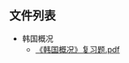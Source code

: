 

## 文件列表

- 韩国概况
    - [《韩国概况》复习题.pdf](https://github.com/Open-BJUT/BJUT-Helper/raw/master/./%E9%9F%A9%E5%9B%BD%E6%A6%82%E5%86%B5/%E3%80%8A%E9%9F%A9%E5%9B%BD%E6%A6%82%E5%86%B5%E3%80%8B%E5%A4%8D%E4%B9%A0%E9%A2%98.pdf)
